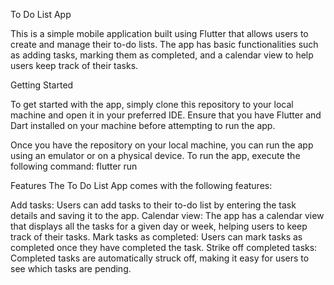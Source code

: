 To Do List App

This is a simple mobile application built using Flutter that allows users to create and manage their to-do lists. The app has basic functionalities such as adding tasks, marking them as completed, and a calendar view to help users keep track of their tasks.

Getting Started

To get started with the app, simply clone this repository to your local machine and open it in your preferred IDE. Ensure that you have Flutter and Dart installed on your machine before attempting to run the app.

Once you have the repository on your local machine, you can run the app using an emulator or on a physical device. To run the app, execute the following command:
flutter run

Features
The To Do List App comes with the following features:

Add tasks: Users can add tasks to their to-do list by entering the task details and saving it to the app.
Calendar view: The app has a calendar view that displays all the tasks for a given day or week, helping users to keep track of their tasks.
Mark tasks as completed: Users can mark tasks as completed once they have completed the task.
Strike off completed tasks: Completed tasks are automatically struck off, making it easy for users to see which tasks are pending.



